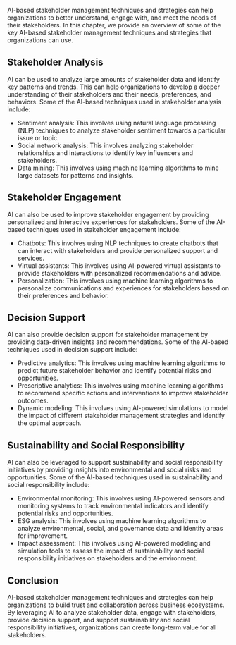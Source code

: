 
AI-based stakeholder management techniques and strategies can help organizations to better understand, engage with, and meet the needs of their stakeholders. In this chapter, we provide an overview of some of the key AI-based stakeholder management techniques and strategies that organizations can use.

Stakeholder Analysis
--------------------

AI can be used to analyze large amounts of stakeholder data and identify key patterns and trends. This can help organizations to develop a deeper understanding of their stakeholders and their needs, preferences, and behaviors. Some of the AI-based techniques used in stakeholder analysis include:

* Sentiment analysis: This involves using natural language processing (NLP) techniques to analyze stakeholder sentiment towards a particular issue or topic.
* Social network analysis: This involves analyzing stakeholder relationships and interactions to identify key influencers and stakeholders.
* Data mining: This involves using machine learning algorithms to mine large datasets for patterns and insights.

Stakeholder Engagement
----------------------

AI can also be used to improve stakeholder engagement by providing personalized and interactive experiences for stakeholders. Some of the AI-based techniques used in stakeholder engagement include:

* Chatbots: This involves using NLP techniques to create chatbots that can interact with stakeholders and provide personalized support and services.
* Virtual assistants: This involves using AI-powered virtual assistants to provide stakeholders with personalized recommendations and advice.
* Personalization: This involves using machine learning algorithms to personalize communications and experiences for stakeholders based on their preferences and behavior.

Decision Support
----------------

AI can also provide decision support for stakeholder management by providing data-driven insights and recommendations. Some of the AI-based techniques used in decision support include:

* Predictive analytics: This involves using machine learning algorithms to predict future stakeholder behavior and identify potential risks and opportunities.
* Prescriptive analytics: This involves using machine learning algorithms to recommend specific actions and interventions to improve stakeholder outcomes.
* Dynamic modeling: This involves using AI-powered simulations to model the impact of different stakeholder management strategies and identify the optimal approach.

Sustainability and Social Responsibility
----------------------------------------

AI can also be leveraged to support sustainability and social responsibility initiatives by providing insights into environmental and social risks and opportunities. Some of the AI-based techniques used in sustainability and social responsibility include:

* Environmental monitoring: This involves using AI-powered sensors and monitoring systems to track environmental indicators and identify potential risks and opportunities.
* ESG analysis: This involves using machine learning algorithms to analyze environmental, social, and governance data and identify areas for improvement.
* Impact assessment: This involves using AI-powered modeling and simulation tools to assess the impact of sustainability and social responsibility initiatives on stakeholders and the environment.

Conclusion
----------

AI-based stakeholder management techniques and strategies can help organizations to build trust and collaboration across business ecosystems. By leveraging AI to analyze stakeholder data, engage with stakeholders, provide decision support, and support sustainability and social responsibility initiatives, organizations can create long-term value for all stakeholders.
